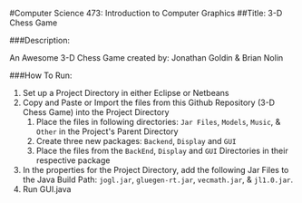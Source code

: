 #Computer Science 473: Introduction to Computer Graphics
##Title: 3-D Chess Game

###Description:

An Awesome 3-D Chess Game created by: Jonathan Goldin & Brian Nolin

###How To Run:

1. Set up a Project Directory in either Eclipse or Netbeans
2. Copy and Paste or Import the files from this Github Repository (3-D Chess Game) into the Project Directory
	1. Place the files in following directories: `Jar Files`, `Models`, `Music`, & `Other` in the Project's Parent Directory
	2. Create three new packages: `Backend`, `Display` and `GUI`
	3. Place the files from the `BackEnd`, `Display` and `GUI` Directories in their respective package
3. In the properties for the Project Directory, add the following Jar Files to the Java Build Path: `jogl.jar`, `gluegen-rt.jar`, `vecmath.jar`, & `jl1.0.jar`. 
4. Run GUI.java




